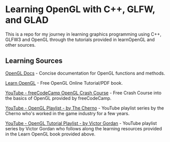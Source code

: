 # Learning OpenGL with C++, GLFW, and GLAD

This is a repo for my journey in learning graphics programming using C++, GLFW3 and OpenGL through the tutorials provided in learnOpenGL and other sources.

## Learning Sources

[OpenGL Docs](https://docs.gl/) - Concise documentation for OpenGL functions and methods.

[Learn OpenGL](https://learnopengl.com/) - Free OpenGL Online Tutorial/PDF book.

[YouTube - freeCodeCamp OpenGL Crash Course](https://www.youtube.com/watch?v=45MIykWJ-C4&t) - Free Crash Course into
the basics of OpenGL provided by freeCodeCamp.

[YouTube - OpenGL Playlist - by The Cherno](https://www.youtube.com/playlist?list=PLlrATfBNZ98foTJPJ_Ev03o2oq3-GGOS2) - YouTube playlist series by the Cherno who's worked in the game industry for a few years.

[YouTube - OpenGL Tutorial Playlist - by Victor Gordan](https://www.youtube.com/playlist?list=PLPaoO-vpZnumdcb4tZc4x5Q-v7CkrQ6M-) - YouTube playlist series by Victor Gordan who follows along the learning resources provided in the Learn OpenGL book provided
above.
